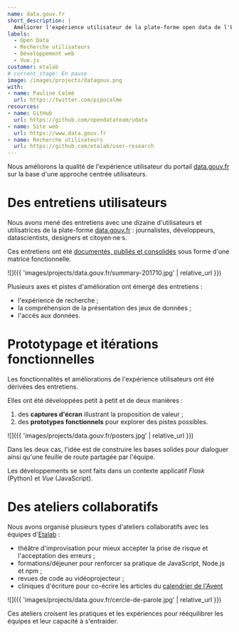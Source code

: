 ```yaml
---
name: data.gouv.fr
short_description: |
  Améliorer l'expérience utilisateur de la plate-forme open data de l'État.
labels:
  - Open Data
  - Recherche utilisateurs
  - Développement web
  - Vue.js
customer: etalab
# current_stage: En pause
image: /images/projects/datagouv.png
with:
- name: Pauline Calmé
  url: https://twitter.com/pipocalme
resources:
- name: GitHub
  url: https://github.com/opendatateam/udata
- name: Site web
  url: https://www.data.gouv.fr
- name: Recherche utilisateurs
  url: https://github.com/etalab/user-research
---
```


Nous améliorons la qualité de l'expérience utilisateur du portail
[data.gouv.fr][] sur la base d'une approche centrée utilisateurs.

# Des entretiens utilisateurs

Nous avons mené des entretiens avec une dizaine d'utilisateurs et utilisatrices de la plate-forme [data.gouv.fr][] : journalistes, développeurs, datascientists, designers et citoyen·ne·s.

Ces entretiens ont été [documentés, publiés et consolidés][user-research] sous forme d'une matrice fonctionnelle.

![]({{ 'images/projects/data.gouv.fr/summary-201710.jpg' | relative_url }})

Plusieurs axes et pistes d'amélioration ont émergé des entretiens :

- l'expérience de recherche ;
- la compréhension de la présentation des jeux de données ;
- l'accès aux données.

# Prototypage et itérations fonctionnelles

Les fonctionnalités et améliorations de l'expérience utilisateurs
ont été dérivées des entretiens.

Elles ont été développées petit à petit et de deux manières :

1. des **captures d'écran** illustrant la proposition de valeur ;
2. des **prototypes fonctionnels** pour explorer des pistes possibles.

![]({{ 'images/projects/data.gouv.fr/posters.jpg' | relative_url }})

Dans les deux cas, l'idée est de construire les bases solides pour dialoguer ainsi qu'une feuille de route partagée par l'équipe.

Les développements se sont faits dans un contexte applicatif _Flask_ (Python) et _Vue_ (JavaScript).

# Des ateliers collaboratifs

Nous avons organisé plusieurs types d'ateliers collaboratifs avec les équipes d'[Etalab][etalab] :

- théâtre d'improvisation pour mieux accepter la prise de risque et l'acceptation des erreurs ;
- formations/déjeuner pour renforcer sa pratique de JavaScript, Node.js et npm ;
- revues de code au vidéoprojecteur ;
- cliniques d'écriture pour co-écrire les articles du [calendrier de l'Avent][]

![]({{ 'images/projects/data.gouv.fr/cercle-de-parole.jpg' | relative_url }})

Ces ateliers croisent les pratiques et les expériences pour rééquilibrer les équipes et leur capacité à s'entraider.

[etalab]: https://www.etalab.gouv.fr
[data.gouv.fr]: https://www.data.gouv.fr
[calendrier de l'Avent]: https://avent.data.gouv.fr
[user-research]: https://github.com/etalab/user-research
